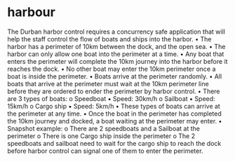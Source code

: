 # harbour
The Durban harbor control requires a concurrency safe application that will help the staff control the flow of boats and ships into the harbor. • The harbor has a perimeter of 10km between the dock, and the open sea. • The harbor can only allow one boat into the perimeter at a time. • Any boat that enters the perimeter will complete the 10km journey into the harbor before it reaches the dock. • No other boat may enter the 10km perimeter once a boat is inside the perimeter. • Boats arrive at the perimeter randomly. • All boats that arrive at the perimeter must wait at the 10km perimeter line before they are ordered to ender the perimeter by harbor control. • There are 3 types of boats: o Speedboat ▪ Speed: 30km/h o Sailboat ▪ Speed: 15km/h o Cargo ship ▪ Speed: 5km/h • These types of boats can arrive at the perimeter at any time. • Once the boat in the perimeter has completed the 10km journey and docked, a boat waiting at the perimeter may enter. • Snapshot example: o There are 2 speedboats and a Sailboat at the perimeter o There is one Cargo ship inside the perimeter o The 2 speedboats and sailboat need to wait for the cargo ship to reach the dock before harbor control can signal one of them to enter the perimeter.
